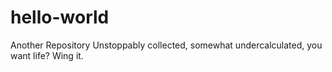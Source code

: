 # hello-world
Another Repository
Unstoppably collected, somewhat undercalculated, you want life? Wing it.
